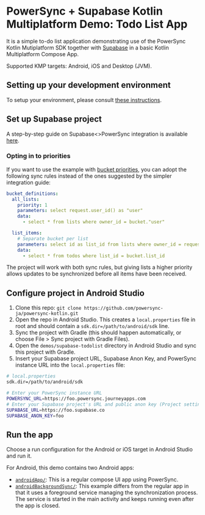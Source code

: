 # PowerSync + Supabase Kotlin Multiplatform Demo: Todo List App

It is a simple to-do list application demonstrating use of the PowerSync Kotlin Mutiplatform SDK together
with [Supabase](https://supabase.com/) in a basic Kotlin Multiplatform Compose App.

Supported KMP targets: Android, iOS and Desktop (JVM).

## Setting up your development environment

To setup your environment, please consult [these instructions](https://www.jetbrains.com/help/kotlin-multiplatform-dev/compose-multiplatform-setup.html).

## Set up Supabase project

A step-by-step guide on Supabase<>PowerSync integration is available [here](https://docs.powersync.com/integration-guides/supabase).

### Opting in to priorities

If you want to use the example with [bucket priorities](https://docs.powersync.com/usage/use-case-examples/prioritized-sync),
you can adopt the following sync rules instead of the ones suggested by the simpler integration guide:

```YAML
bucket_definitions:
  all_lists:
    priority: 1
    parameters: select request.user_id() as "user"
    data:
      - select * from lists where owner_id = bucket."user"

  list_items:
    # Separate bucket per list
    parameters: select id as list_id from lists where owner_id = request.user_id()
    data:
      - select * from todos where list_id = bucket.list_id
```

The project will work with both sync rules, but giving lists a higher priority allows updates to be synchronized before
all items have been received.

## Configure project in Android Studio

1. Clone this repo: ```git clone https://github.com/powersync-ja/powersync-kotlin.git```
2. Open the repo in Android Studio. This creates a `local.properties` file in root and should contain a `sdk.dir=/path/to/android/sdk` line.
3. Sync the project with Gradle (this should happen automatically, or choose File > Sync project with Gradle Files).
4. Open the `demos/supabase-todolist` directory in Android Studio and sync this project with Gradle.
5. Insert your Supabase project URL, Supabase Anon Key, and PowerSync instance URL into the `local.properties` file:

```bash
# local.properties
sdk.dir=/path/to/android/sdk

# Enter your PowerSync instance URL
POWERSYNC_URL=https://foo.powersync.journeyapps.com
# Enter your Supabase project's URL and public anon key (Project settings > API)
SUPABASE_URL=https://foo.supabase.co
SUPABASE_ANON_KEY=foo
```

## Run the app

Choose a run configuration for the Android or iOS target in Android Studio and run it.

For Android, this demo contains two Android apps:

- [`androidApp/`](androidApp/): This is a regular compose UI app using PowerSync.
- [`androidBackgroundSync/`](androidBackgroundSync/): This example differs from the regular app in
  that it uses a foreground service managing the synchronization process. The service is started
  in the main activity and keeps running even after the app is closed.
